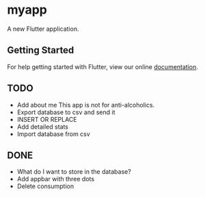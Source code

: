# myapp

A new Flutter application.

## Getting Started

For help getting started with Flutter, view our online
[documentation](https://flutter.io/).


## TODO
* Add about me
This app is not for anti-alcoholics.
* Export database to csv and send it
* INSERT OR REPLACE
* Add detailed stats
* Import database from csv



## DONE
* What do I want to store in the database?
* Add appbar with three dots
* Delete consumption
